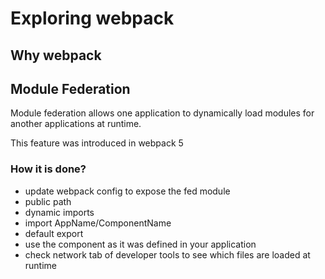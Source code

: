 # Exploring webpack


## Why webpack



## Module Federation

Module federation allows one application to dynamically load modules for another applications at runtime.

This feature was introduced in webpack 5


### How it is done?

* update webpack config to expose the fed module
* public path
* dynamic imports
* import AppName/ComponentName
* default export
* use the component as it was defined in your application
* check network tab of developer tools to see which files are loaded at runtime




